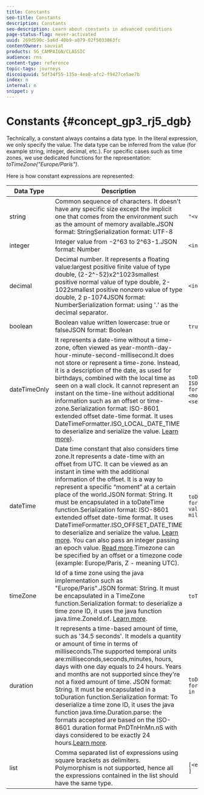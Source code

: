 ```yaml
---
title: Constants
seo-title: Constants
description: Constants
seo-description: Learn about constants in advanced conditions
page-status-flag: never-activated
uuid: 269d590c-5a6d-40b9-a879-02f5033863fc
contentOwner: sauviat
products: SG_CAMPAIGN/CLASSIC
audience: rns
content-type: reference
topic-tags: journeys
discoiquuid: 5df34f55-135a-4ea8-afc2-f9427ce5ae7b
index: n
internal: n
snippet: y
---
```


# Constants {#concept_gp3_rj5_dgb}

Technically, a constant always contains a data type. In the literal expression, we only specify the value. The data type can be inferred from the value (for example string, integer, decimal, etc.). For specific cases such as time zones, we use dedicated functions for the representation: _toTimeZone("Europe/Paris")_.

Here is how constant expressions are represented:

|Data Type|Description|Literal Representation|Example|
|--- |--- |--- |--- |
|string|Common sequence of characters. It doesn't have any specific size except the implicit one that comes from the environment such as the amount of memory available.JSON format: StringSerialization format: UTF-8|`"<value>"``'<value>'`|`"hello world"` `'hello world'`|
|integer|Integer value from -2^63 to 2^63-1.JSON format: Number|`<integer value>`|42|
|decimal|Decimal number. It represents a floating value:largest positive finite value of type double, (2-2^-52)x2^1023smallest positive normal value of type double, 2-1022smallest positive nonzero value of type double, 2 p-1074JSON format: NumberSerialization format: using '.' as the decimal separator.|`<integer value>.<integer value>`|`3.14`|
|boolean|Boolean value written lowercase: true or falseJSON format: Boolean|`true` `false`|`true`|
|dateTimeOnly|It represents a date-time without a time-zone, often viewed as year-month-day-hour-minute-second-millisecond.It does not store or represent a time-zone. Instead, it is a description of the date, as used for birthdays, combined with the local time as seen on a wall clock. It cannot represent an instant on the time-line without additional information such as an offset or time-zone.Serialization format: ISO-8601 extended offset date-time format. It uses DateTimeFormatter.ISO_LOCAL_DATE_TIME to deserialize and serialize the value. [Learn more](https://docs.oracle.com/javase/8/docs/api/java/time/format/DateTimeFormatter.html#ISO_LOCAL_DATE_TIME)).|`toDateTimeOnly("<dateTimeOnly in ISO-8601 format>")``toDateTimeOnly(<year>, <month>, <day>, <hour>, <minute>, <second>)`|`toDateTimeOnly("1977-04-22T06:00:00")``toDateTimeOnly(1977, 4, 22, 6, 0, 0")`Examples of serialized dateTimeOnly:`2011-12-03T15:15:30``2011-12-03T15:15:30.123`|
|dateTime|Date time constant that also considers time zone.It represents a date-time with an offset from UTC. It can be viewed as an instant in time with the additional information of the offset. It is a way to represent a specific “moment” at a certain place of the world.JSON format: String. It must be encapsulated in a toDateTime function.Serialization format: ISO-8601 extended offset date-time format. It uses DateTimeFormatter.ISO_OFFSET_DATE_TIME to deserialize and serialize the value. [Learn more](https://docs.oracle.com/javase/8/docs/api/java/time/format/DateTimeFormatter.html#ISO_OFFSET_DATE_TIME). You can also pass an integer passing an epoch value. [Read more](https://www.epochconverter.com/).Timezone can be specified by an offset or a timezone code (example: Europe/Paris, Z - meaning UTC).|`toDateTime("<dateTime in ISO-8601 format>")``toDateTime(<integer value of an epoch in milliseconds>)`|toDateTime("1977-04-22T06:00:00Z")toDateTime("2011-12-03T15:15:30Z")toDateTime("2011-12-03T15:15:30.123Z")toDateTime("2011-12-03T15:15:30.123+02:00")toDateTime("2011-12-03T15:15:30.123-00:20")toDateTime(1560762190189)|
|timeZone|Id of a time zone using the java implementation such as "Europe/Paris".JSON format: String. It must be encapsulated in a TimeZone function.Serialization format: to deserialize a time zone ID, it uses the java function java.time.ZoneId.of. [Learn more](https://docs.oracle.com/javase/8/docs/api/java/time/ZoneId.html#of-java.lang.String-).|`toTimeZone("<time zone id>"`)|toTimeZone("Europe/Paris")|
|duration|It represents a time-based amount of time, such as '34.5 seconds'. It models a quantity or amount of time in terms of milliseconds.The supported temporal units are:milliseconds,seconds,minutes, hours, days with one day equals to 24 hours. Years and months are not supported since they're not a fixed amount of time. JSON format: String. It must be encapsulated in a toDuration function.Serialization format: To deserialize a time zone ID, it uses the java function java.time.Duration.parse: the formats accepted are based on the ISO-8601 duration format PnDTnHnMn.nS with days considered to be exactly 24 hours.[Learn more](https://docs.oracle.com/javase/8/docs/api/java/time/Duration.html#parse-java.lang.CharSequence-).|`toDuration("<duration in ISO-8601 format>")``toDuration(<duration in milliseconds>)`|`toDuration("PT5S") // 5 seconds``toDuration(500) // 500mstoDuration("PT20.345S") -- parses as "20.345 seconds"``toDuration("PT15M")     -- parses as "15 minutes" (where a minute is 60 seconds)``toDuration("PT10H")     -- parses as "10 hours" (where an hour is 3600 seconds)``toDuration("P2D")       -- parses as "2 days" (where a day is 24 hours or 86400 seconds)``toDuration("P2DT3H4M")  -- parses as "2 days, 3 hours and 4 minutes"``toDuration("P-6H3M")    -- parses as "-6 hours and +3 minutes"``toDuration("-P6H3M")    -- parses as "-6 hours and -3 minutes"``toDuration("-P-6H+3M")  -- parses as "+6 hours and -3 minutes"`|
|list|Comma separated list of expressions using square brackets as delimiters. Polymorphism is not supported, hence all the expressions contained in the list should have the same type.|`[<expression>, <expression>, ... ]`|["value1","value2"][3,5][toDuration(500),toDuration(800)]|
